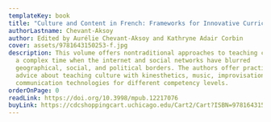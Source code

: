```yaml
---
templateKey: book
title: "Culture and Content in French: Frameworks for Innovative Curricula"
authorLastname: Chevant-Aksoy
author: Edited by Aurélie Chevant-Aksoy and Kathryne Adair Corbin
cover: assets/9781643150253-f.jpg
description: This volume offers nontraditional approaches to teaching culture in
  a complex time when the internet and social networks have blurred
  geographical, social, and political borders. The authors offer practical
  advice about teaching culture with kinesthetics, music, improvisation, and
  communication technologies for different competency levels.
orderOnPage: 0
readLink: https://doi.org/10.3998/mpub.12217076
buyLink: https://cdcshoppingcart.uchicago.edu/Cart2/Cart?ISBN=9781643150253&PRESS=lever
---
```

